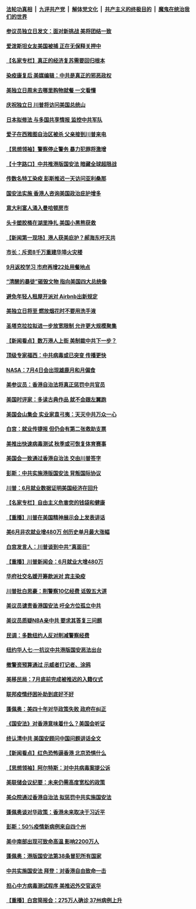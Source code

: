 ####  [法轮功真相](../../../../basic/blob/master/README.md?t=07040602) &nbsp;|&nbsp; [九评共产党](../../../../9ping.md/blob/master/README.md?t=07040602) &nbsp;|&nbsp; [解体党文化](../../../../jtdwh.md/blob/master/README.md?t=07040602)  &nbsp;|&nbsp; [共产主义的终极目的](../../../../gczydzjmd.md/blob/master/README.md?t=07040602) &nbsp;|&nbsp; [魔鬼在统治我们的世界](../../../../mgztzwmdsj.md/blob/master/README.md?t=07040602) 

#### [参议员独立日发文：面对新挑战 美将团结一致](../pages/nsc412/n12231261.md?t=07040602) 

#### [爱泼斯坦女友美国被捕 正在无保释关押中](../pages/nsc412/n12231157.md?t=07040602) 

#### [【名家专栏】真正的经济复苏需要回归根本](../pages/nsc412/n12230496.md?t=07040602) 

#### [染疫康复后 美媒编辑：中共是真正的邪恶政权](../pages/nsc412/n12231080.md?t=07040602) 

#### [美独立日周末去哪里购物就餐 一文看懂](../pages/nsc412/n12230982.md?t=07040602) 

#### [庆祝独立日 川普将访问美国总统山](../pages/nsc412/n12231027.md?t=07040602) 

#### [日本拟修法 与多国共享情报 监控中共军队](../pages/nsc412/n12230926.md?t=07040602) 

#### [爱子在西雅图自治区被杀 父亲接到川普来电](../pages/nsc412/n12230784.md?t=07040602) 

#### [【思想领袖】警察停止警务 暴力犯罪将激增](../pages/nsc412/n12230459.md?t=07040602) 

#### [【十字路口】中共推港版国安法 暗藏全球超限战](../pages/nsc412/n12229018.md?t=07040602) 

#### [传数名特工染疫 彭斯推迟一天访问亚利桑那](../pages/nsc412/n12230340.md?t=07040602) 

#### [国安法实施  香港人咨询美国政治庇护增多](../pages/nsc412/n12229212.md?t=07040602) 

#### [意大利富人涌入曼哈顿房市](../pages/nsc412/n12229195.md?t=07040602) 

#### [头卡塑胶桶在湖里挣扎 美国小黑熊获救](../pages/nsc412/n12229306.md?t=07040602) 

#### [【新闻第一现场】港人获美庇护？郝海东吁灭共](../pages/nsc412/n12229482.md?t=07040602) 

#### [市长：斥资8千万重建华埠火灾楼](../pages/nsc412/n12229192.md?t=07040602) 

#### [9月返校学习 市府再增22处用餐地点](../pages/nsc412/n12229231.md?t=07040602) 

#### [“清醒的暴徒”砸毁文物 指向美国四大总统像](../pages/nsc412/n12229219.md?t=07040602) 

#### [避免年轻人租屋开派对  Airbnb出新规定](../pages/nsc412/n12229401.md?t=07040602) 

#### [美独立日将至 燃放烟花时不要用洗手液](../pages/nsc412/n12228400.md?t=07040602) 

#### [圣塔克拉拉拟进一步放宽限制  允许更大规模聚集](../pages/nsc412/n12229274.md?t=07040602) 

#### [【新闻看点】数万港人上街 美制裁中共下一步？](../pages/nsc412/n12227994.md?t=07040602) 

#### [顶级专家福西：中共病毒或已突变 传播更快](../pages/nsc412/n12228898.md?t=07040602) 

#### [NASA：7月4日会出现雄鹿月和月偏食](../pages/nsc412/n12228899.md?t=07040602) 

#### [美参议员：香港自治法将真正惩罚中共官员](../pages/nsc412/n12228696.md?t=07040602) 

#### [美国时评家：多读古典作品 就不会跟左翼跑](../pages/nsc412/n12228838.md?t=07040602) 

#### [美国会山集会 实业家袁弓夷：天灭中共万众一心](../pages/nsc412/n12228149.md?t=07040602) 

#### [白宫：就业传捷报 但仍会有第二张救助支票](../pages/nsc412/n12228451.md?t=07040602) 

#### [美推出快速病毒测试 秋季或可恢复体育赛事](../pages/nsc412/n12228297.md?t=07040602) 

#### [美国会一致通过香港自治法 交由川普签字](../pages/nsc412/n12228230.md?t=07040602) 

#### [彭斯：中共实施港版国安法 背叛国际协议](../pages/nsc412/n12228135.md?t=07040602) 

#### [川普：6月就业数据证明美国经济在回升](../pages/nsc412/n12228059.md?t=07040602) 

#### [【名家专栏】自由主义危害您的钱袋和健康](../pages/nsc412/n12227823.md?t=07040602) 

#### [【重播】川普在美国精神展示会上发表讲话](../pages/nsc412/n12227943.md?t=07040602) 

#### [美6月非农就业增480万 创历史单月最大涨幅](../pages/nsc412/n12227911.md?t=07040602) 

#### [白宫发言人：川普谈到中共“真面目”](../pages/nsc412/n12227638.md?t=07040602) 

#### [【重播】川普新闻会：6月就业大增480万](../pages/nsc412/n12227778.md?t=07040602) 

#### [华府社交名媛开筹款派对 宾主染疫](../pages/nsc412/n12227449.md?t=07040602) 

#### [川普批白思豪：削警察10亿经费 诋毁五大道](../pages/nsc412/n12226360.md?t=07040602) 

#### [美议员谴责香港国安法 吁全方位孤立中共](../pages/nsc412/n12227173.md?t=07040602) 

#### [美议员质疑NBA亲中共 要求其答复三问题](../pages/nsc412/n12226782.md?t=07040602) 

#### [民调：多数纽约人反对削减警察经费](../pages/nsc412/n12226365.md?t=07040602) 

#### [纽约华人七‧一抗议中共港版国安恶法出台](../pages/nsc412/n12226352.md?t=07040602) 

#### [撤警资预算通过 示威者打记者、涂鸦](../pages/nsc412/n12226317.md?t=07040602) 

#### [美移民局：7月底前完成被推迟的入籍仪式](../pages/nsc412/n12226333.md?t=07040602) 

#### [联邦疫情纾困补助到底好不好](../pages/nsc412/n12226379.md?t=07040602) 

#### [蓬佩奥：美四十年对华政策失败 政府在纠正](../pages/nsc412/n12226169.md?t=07040602) 

#### [《国安法》对香港意味着什么？美国会听证](../pages/nsc412/n12225932.md?t=07040602) 

#### [终认清中共 美国安顾问中国问题讲话全文](../pages/nsc412/n12225398.md?t=07040602) 

#### [【新闻看点】红色恐怖逼香港 北京恐惧什么](../pages/nsc412/n12225821.md?t=07040602) 

#### [【思想领袖】阿尔特斯：对中共病毒案提公诉](../pages/nsc412/n12132039.md?t=07040602) 

#### [美联储会议纪要：未来仍需高度宽松的政策](../pages/nsc412/n12225944.md?t=07040602) 

#### [美众院通过香港自治法 拟惩罚中共实施国安法](../pages/nsc412/n12225765.md?t=07040602) 

#### [蓬佩奥谈对华政策：香港未来取决于习近平](../pages/nsc412/n12225535.md?t=07040602) 

#### [彭斯：50%疫情新病例来自四个州](../pages/nsc412/n12225661.md?t=07040602) 

#### [美中南部出现可致命高温 影响2200万人](../pages/nsc412/n12225509.md?t=07040602) 

#### [蓬佩奥：港版国安法第38条冒犯所有国家](../pages/nsc412/n12225492.md?t=07040602) 

#### [中共实施国安法 拜登：对香港自由致命一击](../pages/nsc412/n12225488.md?t=07040602) 

#### [担心中方病毒测试程序 美推迟外交官返华](../pages/nsc412/n12225504.md?t=07040602) 

#### [【重播】白宫简报会：275万人确诊 37州病例上升](../pages/nsc412/n12225524.md?t=07040602) 

